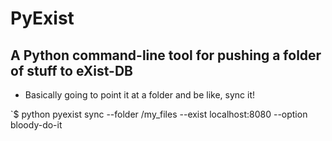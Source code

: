 # PyExist

## A Python command-line tool for pushing a folder of stuff to eXist-DB

- Basically going to point it at a folder and be like, sync it!

`$ python pyexist sync --folder /my_files --exist localhost:8080 --option bloody-do-it